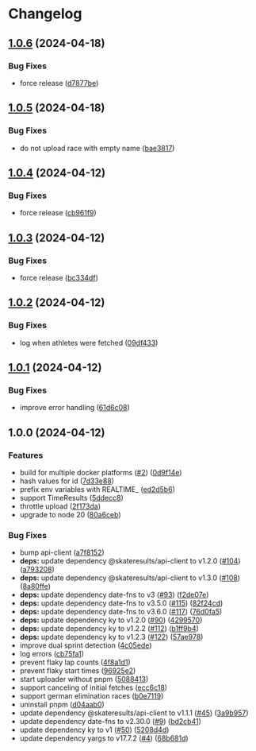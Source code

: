 # Changelog

## [1.0.6](https://github.com/skateresults/realtime-uploader/compare/v1.0.5...v1.0.6) (2024-04-18)


### Bug Fixes

* force release ([d7877be](https://github.com/skateresults/realtime-uploader/commit/d7877be9873613a6459beb88d3f899cadf6c6d7e))

## [1.0.5](https://github.com/skateresults/realtime-uploader/compare/v1.0.4...v1.0.5) (2024-04-18)


### Bug Fixes

* do not upload race with empty name ([bae3817](https://github.com/skateresults/realtime-uploader/commit/bae3817e9d2e2571d01e59f9428cfa0a51f463ae))

## [1.0.4](https://github.com/skateresults/realtime-uploader/compare/v1.0.3...v1.0.4) (2024-04-12)


### Bug Fixes

* force release ([cb961f9](https://github.com/skateresults/realtime-uploader/commit/cb961f96cec1e7587982d6ed040fa4c12ad590c0))

## [1.0.3](https://github.com/skateresults/realtime-uploader/compare/v1.0.2...v1.0.3) (2024-04-12)


### Bug Fixes

* force release ([bc334df](https://github.com/skateresults/realtime-uploader/commit/bc334df5ad35f1319a83c519ef5b9ed791851745))

## [1.0.2](https://github.com/skateresults/realtime-uploader/compare/v1.0.1...v1.0.2) (2024-04-12)


### Bug Fixes

* log when athletes were fetched ([09df433](https://github.com/skateresults/realtime-uploader/commit/09df4331aa21033f5bf3705d8a8b5da5cf480e1b))

## [1.0.1](https://github.com/skateresults/realtime-uploader/compare/v1.0.0...v1.0.1) (2024-04-12)


### Bug Fixes

* improve error handling ([61d6c08](https://github.com/skateresults/realtime-uploader/commit/61d6c088531707bec5ff69d2c497e130885e320a))

## 1.0.0 (2024-04-12)


### Features

* build for multiple docker platforms ([#2](https://github.com/skateresults/realtime-uploader/issues/2)) ([0d9f14e](https://github.com/skateresults/realtime-uploader/commit/0d9f14ec8d5f7b9f54217138183a9804e7151d76))
* hash values for id ([7d33e88](https://github.com/skateresults/realtime-uploader/commit/7d33e886f3eaf0d6424136c8cfa14fa15ea6879d))
* prefix env variables with REALTIME_ ([ed2d5b6](https://github.com/skateresults/realtime-uploader/commit/ed2d5b6b77087c94781d9404bcfb8c5899179fec))
* support TimeResults ([5ddecc8](https://github.com/skateresults/realtime-uploader/commit/5ddecc8b7e7ffdd3562da7ae15bc14033f3926f1))
* throttle upload ([2f173da](https://github.com/skateresults/realtime-uploader/commit/2f173da6f94e8758d4db30d01a3749fa66c54ed0))
* upgrade to node 20 ([80a6ceb](https://github.com/skateresults/realtime-uploader/commit/80a6ceb150d78c74d942a26014052918442e9d05))


### Bug Fixes

* bump api-client ([a7f8152](https://github.com/skateresults/realtime-uploader/commit/a7f8152804c9ea75dd5cf3299cb39fe729d0c5a7))
* **deps:** update dependency @skateresults/api-client to v1.2.0 ([#104](https://github.com/skateresults/realtime-uploader/issues/104)) ([a793208](https://github.com/skateresults/realtime-uploader/commit/a793208a640a1188783c4437c619ff977e9aecd0))
* **deps:** update dependency @skateresults/api-client to v1.3.0 ([#108](https://github.com/skateresults/realtime-uploader/issues/108)) ([8a80ffe](https://github.com/skateresults/realtime-uploader/commit/8a80ffeca2ae4142e864f9031eee3039462ad6f2))
* **deps:** update dependency date-fns to v3 ([#93](https://github.com/skateresults/realtime-uploader/issues/93)) ([f2de07e](https://github.com/skateresults/realtime-uploader/commit/f2de07eec82bc1d723a4e6ce3e505835d63469ba))
* **deps:** update dependency date-fns to v3.5.0 ([#115](https://github.com/skateresults/realtime-uploader/issues/115)) ([82f24cd](https://github.com/skateresults/realtime-uploader/commit/82f24cd241c1aa3e48502485360f931f970f95bd))
* **deps:** update dependency date-fns to v3.6.0 ([#117](https://github.com/skateresults/realtime-uploader/issues/117)) ([76d0fa5](https://github.com/skateresults/realtime-uploader/commit/76d0fa5eb82b23a0e63c2e9bd5d902dcfdc2ee8f))
* **deps:** update dependency ky to v1.2.0 ([#90](https://github.com/skateresults/realtime-uploader/issues/90)) ([4299570](https://github.com/skateresults/realtime-uploader/commit/4299570871c3721f050a8836b8ef7ee062669ca8))
* **deps:** update dependency ky to v1.2.2 ([#112](https://github.com/skateresults/realtime-uploader/issues/112)) ([b1ff9b4](https://github.com/skateresults/realtime-uploader/commit/b1ff9b4762cd94fa8a62aebaa1c29037c6042d16))
* **deps:** update dependency ky to v1.2.3 ([#122](https://github.com/skateresults/realtime-uploader/issues/122)) ([57ae978](https://github.com/skateresults/realtime-uploader/commit/57ae978353e5e99164496ed6f8e3afabf0bc43e2))
* improve dual sprint detection ([4c05ede](https://github.com/skateresults/realtime-uploader/commit/4c05ede99df8f4ccee5fc783748c14922c70f6fb))
* log errors ([cb75fa1](https://github.com/skateresults/realtime-uploader/commit/cb75fa1a8c5768a0f479293b3f5cc98ea4a8fde4))
* prevent flaky lap counts ([4f8a1d1](https://github.com/skateresults/realtime-uploader/commit/4f8a1d1574c2bf1b1c30184072215184bd960945))
* prevent flaky start times ([96925e2](https://github.com/skateresults/realtime-uploader/commit/96925e2343d9d598a1ec4ea4fe119b01ba535cb0))
* start uploader without pnpm ([5088413](https://github.com/skateresults/realtime-uploader/commit/5088413baf1ec3c3a7e8037e1928255eed9cbbf0))
* support canceling of initial fetches ([ecc6c18](https://github.com/skateresults/realtime-uploader/commit/ecc6c189da4ef781422e0c044ddb16cbfc1401d9))
* support german elimination races ([b0e7119](https://github.com/skateresults/realtime-uploader/commit/b0e711984449e4ee604d31662ef087c8f6f80708))
* uninstall pnpm ([d04aab0](https://github.com/skateresults/realtime-uploader/commit/d04aab07f5d59d739060eabdd20b72a0e7b5f8ea))
* update dependency @skateresults/api-client to v1.1.1 ([#45](https://github.com/skateresults/realtime-uploader/issues/45)) ([3a9b957](https://github.com/skateresults/realtime-uploader/commit/3a9b957672314db103b912f767577bf5cd4289a0))
* update dependency date-fns to v2.30.0 ([#9](https://github.com/skateresults/realtime-uploader/issues/9)) ([bd2cb41](https://github.com/skateresults/realtime-uploader/commit/bd2cb41f8d49cab26a44b4129f9c09bc2bcaa5ba))
* update dependency ky to v1 ([#50](https://github.com/skateresults/realtime-uploader/issues/50)) ([5208d4d](https://github.com/skateresults/realtime-uploader/commit/5208d4d023bb78b225294f11c4f2bb91e1696a9c))
* update dependency yargs to v17.7.2 ([#4](https://github.com/skateresults/realtime-uploader/issues/4)) ([68b681d](https://github.com/skateresults/realtime-uploader/commit/68b681d9c428b7d2e61c162bf728658f50d2ba42))
